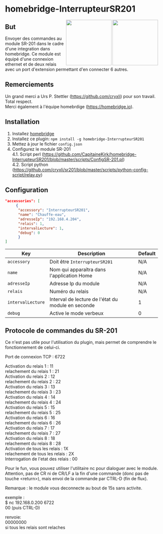 # homebridge-InterrupteurSR201
<img src="https://github.com/CapitaineKirk/homebridge-InterrupteurCommande/blob/master/photos/photo1.jpg" width=150 align="right" />  
<img src="https://github.com/CapitaineKirk/homebridge-InterrupteurCommande/blob/master/photos/photo2.jpg" width=150 align="right" />  

## But

Envoyer des commandes au module SR-201 dans le cadre d'une integration dans homebridge.
Ce module est équipé d'une connexion ethernet et de deux relais avec un port d'extension permettant d'en connecter 6 autres.  

## Remerciements
Un grand merci a Urs P. Stettler (https://github.com/cryxli) pour son travail.  
Total respect.  
Merci également à l'équipe homebrdige (https://homebridge.io). 

## Installation

1. Installez [homebridge](https://github.com/nfarina/homebridge#installation-details)  
2. Installez ce plugin: `npm install -g homebridge-InterrupteurSR201`  
3. Mettez à jour le fichier `config.json`  
4. Configurez le module SR-201  
4.1. Script perl (https://github.com/CapitaineKirk/homebridge-InterrupteurSR201/blob/master/scripts/ConfigSR-201.pl)  
4.2. Script python (https://github.com/cryxli/sr201/blob/master/scripts/python-config-script/relay.py) 

## Configuration

```json
"accessories": [
     {
      "accessory": "InterrupteurSR201",
      "name": "Chauffe-eau",
      "adresseIp": "192.168.4.204",
      "relais": 1,
      "intervalLecture": 1,
      "debug": 0 
      }
]
```

| Key | Description | Default |
| --- | --- | --- |
| `accessory` | Doit être `InterrupteurSR201` | N/A |
| `name` | Nom qui apparaîtra dans l'application Home | N/A |
| `adresseIp` | Adresse Ip du module | N/A |
| `relais` | Numéro du relais | N/A |
| `intervalLecture` | Interval de lecture de l'état du module en seconde| 1 |
| `debug` | Active le mode verbeux | 0 |

## Protocole de commandes du SR-201
Ce n'est pas utile pour l'utilisation du plugin, mais permet de comprendre le fonctionnement de celui-ci.

Port de connexion TCP : 6722

Activation du relais 1  : 11   
relachement du relais 1 : 21  
Activation du relais 2  : 12  
relachement du relais 2 : 22  
Activation du relais 3  : 13  
relachement du relais 3 : 23  
Activation du relais 4  : 14  
relachement du relais 4 : 24  
Activation du relais 5  : 15  
relachement du relais 5 : 25  
Activation du relais 6  : 16  
relachement du relais 6 : 26  
Activation du relais 7  : 17  
relachement du relais 7 : 27  
Activation du relais 8  : 18  
relachement du relais 8 : 28  
Activation de tous les relais : 1X  
relachement de tous les relais : 2X  
Interrogation de l'etat des relais : 00  


Pour le fun, vous pouvez utiliser l'utilitaire nc pour dialoguer avec le module.  
Attention, pas de CR ni de CR/LF a la fin d'une commande (donc pas de touche \<return\>), mais envoi de la commande par CTRL-D (fin de flux).  


Remarque : le module vous deconnecte au bout de 15s sans activite.  


exemple :  
$ nc 192.168.0.200 6722  
00 (puis CTRL-D)  

renvoie:  
00000000  
si tous les relais sont relaches  


